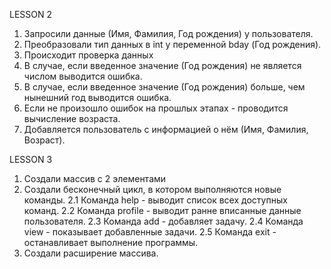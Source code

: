 LESSON 2
1. Запросили данные (Имя, Фамилия, Год рождения) у пользователя.
2. Преобразовали тип данных в int у переменной bday (Год рождения).
3. Происходит проверка данных
4. В случае, если введенное значение (Год рождения) не является числом выводится ошибка.
5. В случае, если введенное значение (Год рождения) больше, чем нынешний год выводится ошибка.
6. Если не произошло ошибок на прошлых этапах - проводится вычисление возраста.
7. Добавляется пользователь с информацией о нём (Имя, Фамилия, Возраст).

LESSON 3
1. Создали массив с 2 элементами
2. Создали бесконечный цикл, в котором выполняются новые команды.
2.1 Команда help - выводит список всех доступных команд.
2.2 Команда profile - выводит ранне вписанные данные пользователя.
2.3 Команда add - добавляет задачу.
2.4 Команда view - показывает добавленные задачи.
2.5 Команда exit - останавливает выполнение программы.
3. Создали расширение массива.
